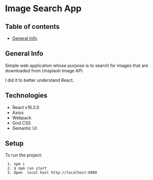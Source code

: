 # Image Search App

## Table of contents
- [General Info](#General-info)

## General Info

Simple web application whose purpose is to search for images that are downloaded from Unsplash Image API.

I did it to better understand React.

## Technologies

- React v16.3.0
- Axios
- Webpack
- Grid CSS
- Semantic UI

## Setup

To run the project:
```
 1. npm i
 2. $ npm run start
 3. Open  local host http://localhost:8080
```

